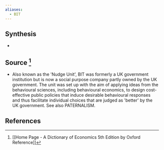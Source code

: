 ```yaml
---
aliases:
  - BIT
---
```

## Synthesis
- 
## Source [^1]
- Also known as the 'Nudge Unit', BIT was formerly a UK government institution but is now a social purpose company partly owned by the UK government. The unit was set up with the aim of applying ideas from the behavioural sciences, including behavioural economics, to design cost-effective public policies that induce desirable behavioural responses and thus facilitate individual choices that are judged as 'better' by the UK government. See also PATERNALISM.
## References

[^1]: [[Home Page - A Dictionary of Economics 5th Edition by Oxford Reference]]